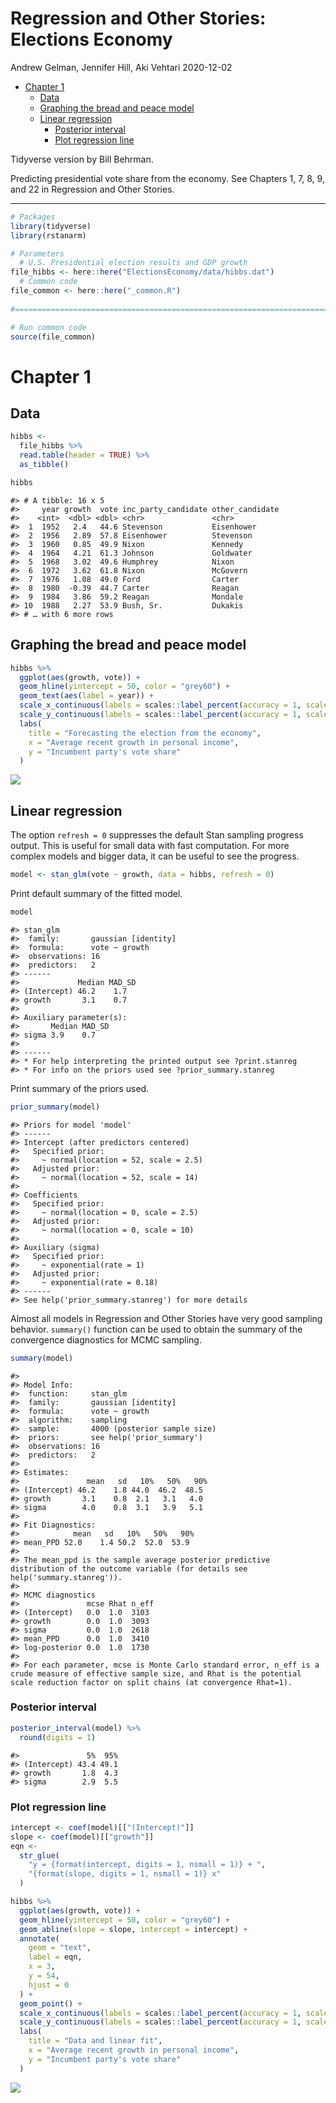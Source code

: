 Regression and Other Stories: Elections Economy
================
Andrew Gelman, Jennifer Hill, Aki Vehtari
2020-12-02

-   [Chapter 1](#chapter-1)
    -   [Data](#data)
    -   [Graphing the bread and peace
        model](#graphing-the-bread-and-peace-model)
    -   [Linear regression](#linear-regression)
        -   [Posterior interval](#posterior-interval)
        -   [Plot regression line](#plot-regression-line)

Tidyverse version by Bill Behrman.

Predicting presidential vote share from the economy. See Chapters 1, 7,
8, 9, and 22 in Regression and Other Stories.

------------------------------------------------------------------------

``` r
# Packages
library(tidyverse)
library(rstanarm)

# Parameters
  # U.S. Presidential election results and GDP growth
file_hibbs <- here::here("ElectionsEconomy/data/hibbs.dat")
  # Common code
file_common <- here::here("_common.R")
  
#===============================================================================

# Run common code
source(file_common)
```

# Chapter 1

## Data

``` r
hibbs <- 
  file_hibbs %>% 
  read.table(header = TRUE) %>% 
  as_tibble()

hibbs
```

    #> # A tibble: 16 x 5
    #>     year growth  vote inc_party_candidate other_candidate
    #>    <int>  <dbl> <dbl> <chr>               <chr>          
    #>  1  1952   2.4   44.6 Stevenson           Eisenhower     
    #>  2  1956   2.89  57.8 Eisenhower          Stevenson      
    #>  3  1960   0.85  49.9 Nixon               Kennedy        
    #>  4  1964   4.21  61.3 Johnson             Goldwater      
    #>  5  1968   3.02  49.6 Humphrey            Nixon          
    #>  6  1972   3.62  61.8 Nixon               McGovern       
    #>  7  1976   1.08  49.0 Ford                Carter         
    #>  8  1980  -0.39  44.7 Carter              Reagan         
    #>  9  1984   3.86  59.2 Reagan              Mondale        
    #> 10  1988   2.27  53.9 Bush, Sr.           Dukakis        
    #> # … with 6 more rows

## Graphing the bread and peace model

``` r
hibbs %>% 
  ggplot(aes(growth, vote)) +
  geom_hline(yintercept = 50, color = "grey60") +
  geom_text(aes(label = year)) +
  scale_x_continuous(labels = scales::label_percent(accuracy = 1, scale = 1)) +
  scale_y_continuous(labels = scales::label_percent(accuracy = 1, scale = 1)) +
  labs(
    title = "Forecasting the election from the economy",
    x = "Average recent growth in personal income",
    y = "Incumbent party's vote share"
  )
```

<img src="hibbs_tv_files/figure-gfm/unnamed-chunk-3-1.png" style="display: block; margin: auto;" />

## Linear regression

The option `refresh = 0` suppresses the default Stan sampling progress
output. This is useful for small data with fast computation. For more
complex models and bigger data, it can be useful to see the progress.

``` r
model <- stan_glm(vote ~ growth, data = hibbs, refresh = 0)
```

Print default summary of the fitted model.

``` r
model
```

    #> stan_glm
    #>  family:       gaussian [identity]
    #>  formula:      vote ~ growth
    #>  observations: 16
    #>  predictors:   2
    #> ------
    #>             Median MAD_SD
    #> (Intercept) 46.2    1.7  
    #> growth       3.1    0.7  
    #> 
    #> Auxiliary parameter(s):
    #>       Median MAD_SD
    #> sigma 3.9    0.7   
    #> 
    #> ------
    #> * For help interpreting the printed output see ?print.stanreg
    #> * For info on the priors used see ?prior_summary.stanreg

Print summary of the priors used.

``` r
prior_summary(model)
```

    #> Priors for model 'model' 
    #> ------
    #> Intercept (after predictors centered)
    #>   Specified prior:
    #>     ~ normal(location = 52, scale = 2.5)
    #>   Adjusted prior:
    #>     ~ normal(location = 52, scale = 14)
    #> 
    #> Coefficients
    #>   Specified prior:
    #>     ~ normal(location = 0, scale = 2.5)
    #>   Adjusted prior:
    #>     ~ normal(location = 0, scale = 10)
    #> 
    #> Auxiliary (sigma)
    #>   Specified prior:
    #>     ~ exponential(rate = 1)
    #>   Adjusted prior:
    #>     ~ exponential(rate = 0.18)
    #> ------
    #> See help('prior_summary.stanreg') for more details

Almost all models in Regression and Other Stories have very good
sampling behavior. `summary()` function can be used to obtain the
summary of the convergence diagnostics for MCMC sampling.

``` r
summary(model)
```

    #> 
    #> Model Info:
    #>  function:     stan_glm
    #>  family:       gaussian [identity]
    #>  formula:      vote ~ growth
    #>  algorithm:    sampling
    #>  sample:       4000 (posterior sample size)
    #>  priors:       see help('prior_summary')
    #>  observations: 16
    #>  predictors:   2
    #> 
    #> Estimates:
    #>               mean   sd   10%   50%   90%
    #> (Intercept) 46.2    1.8 44.0  46.2  48.5 
    #> growth       3.1    0.8  2.1   3.1   4.0 
    #> sigma        4.0    0.8  3.1   3.9   5.1 
    #> 
    #> Fit Diagnostics:
    #>            mean   sd   10%   50%   90%
    #> mean_PPD 52.0    1.4 50.2  52.0  53.9 
    #> 
    #> The mean_ppd is the sample average posterior predictive distribution of the outcome variable (for details see help('summary.stanreg')).
    #> 
    #> MCMC diagnostics
    #>               mcse Rhat n_eff
    #> (Intercept)   0.0  1.0  3103 
    #> growth        0.0  1.0  3093 
    #> sigma         0.0  1.0  2618 
    #> mean_PPD      0.0  1.0  3410 
    #> log-posterior 0.0  1.0  1730 
    #> 
    #> For each parameter, mcse is Monte Carlo standard error, n_eff is a crude measure of effective sample size, and Rhat is the potential scale reduction factor on split chains (at convergence Rhat=1).

### Posterior interval

``` r
posterior_interval(model) %>% 
  round(digits = 1)
```

    #>               5%  95%
    #> (Intercept) 43.4 49.1
    #> growth       1.8  4.3
    #> sigma        2.9  5.5

### Plot regression line

``` r
intercept <- coef(model)[["(Intercept)"]]
slope <- coef(model)[["growth"]]
eqn <- 
  str_glue(
    "y = {format(intercept, digits = 1, nsmall = 1)} + ",
    "{format(slope, digits = 1, nsmall = 1)} x"
  )

hibbs %>% 
  ggplot(aes(growth, vote)) +
  geom_hline(yintercept = 50, color = "grey60") +
  geom_abline(slope = slope, intercept = intercept) +
  annotate(
    geom = "text",
    label = eqn,
    x = 3,
    y = 54,
    hjust = 0
  ) +
  geom_point() +
  scale_x_continuous(labels = scales::label_percent(accuracy = 1, scale = 1)) +
  scale_y_continuous(labels = scales::label_percent(accuracy = 1, scale = 1)) +
  labs(
    title = "Data and linear fit",
    x = "Average recent growth in personal income",
    y = "Incumbent party's vote share"
  )
```

<img src="hibbs_tv_files/figure-gfm/unnamed-chunk-9-1.png" style="display: block; margin: auto;" />
